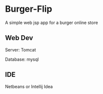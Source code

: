 # Burger-Flip
A simple web jsp app for a burger  online store

## Web Dev
Server: Tomcat

Database: mysql

## IDE
Netbeans or Intellij Idea 
